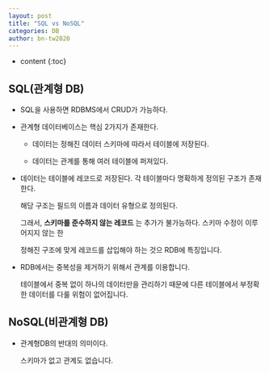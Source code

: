 ```yaml
---
layout: post
title: "SQL vs NoSQL"
categories: DB
author: bn-tw2020
---
```

* content
{:toc}


## SQL(관계형 DB)

* SQL을 사용하면 RDBMS에서 CRUD가 가능하다.

* 관계형 데이터베이스는 핵심 2가지가 존재한다.

  * 데이터는 정해진 데이터 스키마에 따라서 테이블에 저장된다.

  * 데이터는 관계를 통해 여러 테이블에 퍼져있다.






* 데이터는 테이블에 레코드로 저장된다. 각 테이블마다 명확하게 정의된 구조가 존재한다.

  해당 구조는 필드의 이름과 데이터 유형으로 정의된다.

  그래서, **스키마를 준수하지 않는 레코드** 는 추가가 불가능하다. 스키마 수정이 이루어지지 않는 한

  정해진 구조에 맞게 레코드를 삽입해야 하는 것으 RDB에 특징입니다.

* RDB에서는 중복성을 제거하기 위해서 관계를 이용합니다.

  테이블에서 중복 없이 하나의 데이터만을 관리하기 때문에 다른 테이블에서 부정확한 데이터를 다룰 위험이 없어집니다.


## NoSQL(비관계형 DB)

* 관계형DB의 반대의 의미이다.

  스키마가 없고 관계도 없습니다.
